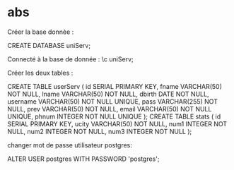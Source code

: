# abs

Créer la base donnèe : 

CREATE DATABASE uniServ;

Connecté à la base de donnée : 
\c uniServ;

Créer les deux tables : 

CREATE TABLE userServ (
  id SERIAL PRIMARY KEY,
  fname VARCHAR(50) NOT NULL,
  lname VARCHAR(50) NOT NULL,
  dbirth DATE NOT NULL,
  username VARCHAR(50) NOT NULL UNIQUE,
  pass VARCHAR(255) NOT NULL,
  prev VARCHAR(50) NOT NULL,
  email VARCHAR(50) NOT NULL UNIQUE,
  phnum INTEGER NOT NULL UNIQUE
);
CREATE TABLE stats (
  id SERIAL PRIMARY KEY,
  ucity VARCHAR(50) NOT NULL,
  num1 INTEGER NOT NULL,
  num2 INTEGER NOT NULL,
  num3 INTEGER NOT NULL
);

changer mot de passe utilisateur postgres:

ALTER USER postgres WITH PASSWORD 'postgres';
